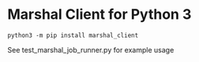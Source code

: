 # Marshal Client for Python 3

`python3 -m pip install marshal_client`

See test_marshal_job_runner.py for example usage
